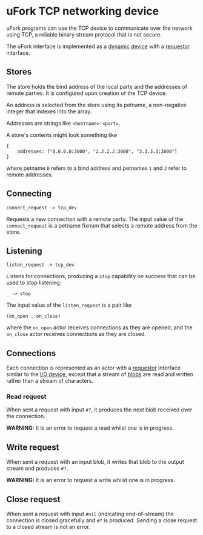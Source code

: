 # uFork TCP networking device

uFork programs can use the TCP device to communicate over the network using
TCP, a reliable binary stream protocol that is not secure.

The uFork interface is implemented as a [dynamic device](host_dev.md) with a
[requestor](requestor.md) interface.

## Stores

The store holds the bind address of the local party and the addresses of remote
parties. It is configured upon creation of the TCP device.

An address is selected from the store using its petname, a non-negative integer
that indexes into the array.

Addresses are strings like `<hostname>:<port>`.

A store's contents might look something like

    {
        addresses: ["0.0.0.0:3000", "2.2.2.2:3000", "3.3.3.3:3000"]
    }

where petname `0` refers to a bind address and petnames `1` and `2` refer to
remote addresses.

## Connecting

    connect_request -> tcp_dev

Requests a new connection with a remote party. The input value of the
`connect_request` is a petname fixnum that selects a remote address from the
store.

## Listening

    listen_request -> tcp_dev

Listens for connections, producing a `stop` capability on success that
can be used to stop listening:

    _ -> stop

The input value of the `listen_request` is a pair like

    (on_open . on_close)

where the `on_open` actor receives connections as they are opened, and the
`on_close` actor receives connections as they are closed.

## Connections

Each connection is represented as an actor with a [requestor](requestor.md)
interface similar to the [I/O device](io_dev.md), except that a stream of
[blobs](blob_dev.md) are read and written rather than a stream of characters.

### Read request

When sent a request with input `#?`, it produces the next blob received over the
connection.

**WARNING:** It is an error to request a read whilst one is in progress.

## Write request

When sent a request with an input blob, it writes that blob to the
output stream and produces `#?`.

**WARNING:** It is an error to request a write whilst one is in progress.

## Close request

When sent a request with input `#nil` (indicating end-of-stream) the connection
is closed gracefully and `#?` is produced. Sending a close request
to a closed stream is not an error.
